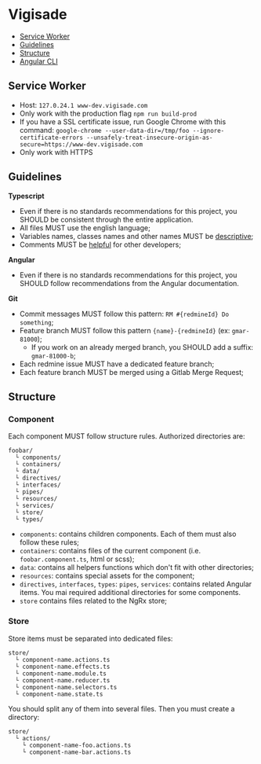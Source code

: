 # Vigisade

* [Service Worker](#service-worker)
* [Guidelines](#guidelines)
* [Structure](#structure)
* [Angular CLI](#angular-cli)


## Service Worker

* Host: `127.0.24.1 www-dev.vigisade.com`
* Only work with the production flag `npm run build-prod`
* If you have a SSL certificate issue, run Google Chrome with this command: `google-chrome --user-data-dir=/tmp/foo --ignore-certificate-errors --unsafely-treat-insecure-origin-as-secure=https://www-dev.vigisade.com`
* Only work with HTTPS


## Guidelines

__Typescript__
* Even if there is no standards recommendations for this project, you SHOULD be consistent through the entire application.
* All files MUST use the english language;
* Variables names, classes names and other names MUST be [descriptive](https://hackernoon.com/the-art-of-naming-variables-52f44de00aad);
* Comments MUST be [helpful](https://blog.codinghorror.com/code-tells-you-how-comments-tell-you-why/) for other developers;

__Angular__
* Even if there is no standards recommendations for this project, you SHOULD follow recommendations from the Angular documentation.

__Git__
* Commit messages MUST follow this pattern: `RM #{redmineId} Do something`;
* Feature branch MUST follow this pattern `{name}-{redmineId}` (ex: `gmar-81000`);
    * If you work on an already merged branch, you SHOULD add a suffix: `gmar-81000-b`;
* Each redmine issue MUST have a dedicated feature branch;
* Each feature branch MUST be merged using a Gitlab Merge Request;


## Structure

### Component

Each component MUST follow structure rules. Authorized directories are:
```
foobar/
  └ components/
  └ containers/
  └ data/
  └ directives/
  └ interfaces/
  └ pipes/
  └ resources/
  └ services/
  └ store/
  └ types/
```

* `components`: contains children components. Each of them must also follow these rules;
* `containers`: contains files of the current component (i.e. `foobar.component.ts`, html or scss);
* `data`: contains all helpers functions which don't fit with other directories;
* `resources`: contains special assets for the component;
* `directives`, `interfaces`, `types`: `pipes`, `services`: contains related Angular items. You mai required additional directories for some components.
* `store` contains files related to the NgRx store;

### Store

Store items must be separated into dedicated files:

```
store/
  └ component-name.actions.ts
  └ component-name.effects.ts
  └ component-name.module.ts 
  └ component-name.reducer.ts
  └ component-name.selectors.ts 
  └ component-name.state.ts 
```

You should split any of them into several files. Then you must create a directory:

```
store/
  └ actions/
    └ component-name-foo.actions.ts 
    └ component-name-bar.actions.ts 
```
